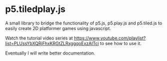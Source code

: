 # p5.tiledplay.js
A small library to bridge the functionality of p5.js, p5.play.js and p5.tiled.js to easily create 2D platformer games using javascript. 

Watch the tutorial video series at https://www.youtube.com/playlist?list=PLUssYbXQRjFhxKRGtZLRxggqoExzAITci to see how to use it.

Eventually I will write better documentation.
